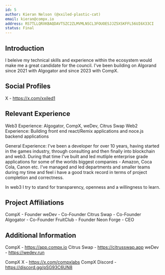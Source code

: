 ```yaml
---
id: 5
author: Kieran Nelson (@xxiled-plastic-cat)
email: kieran@compx.io
address: RS7TLLQRXKBAQDAVTSZC2ZLMVMLNSCL3FOUOESJJZ5XSKFFL56UI6X33CI
status: Final
---
```


## Introduction

I beleive my technical skills and experience within the ecosystem would make me a great candidate for the council. I've been building on Algorand since 2021 with Algogator and since 2023 with CompX. 

## Social Profiles

X - https://x.com/xxiled1

## Relevant Experience

Web3 Experience: Algogator, CompX, weDev, Citrus Swap
Web2 Experience: Building front end react/Remix applications and noce.js backend applications 

General Experience: I've been a developer for over 10 years, having started in the games industry, through consulting and then finally into blockchain and web3. During that time I've built and led mutliple enterprise grade applications for some of the worlds biggest companies - Amazon, Coca Cola, Canon etc. I've managed and led departments and smaller teams during my time and feel i have a good track record in terms of project completion and correctness.

In web3 I try to stand for transparency, openness and a willingness to learn. 

## Project Affiliations

CompX - Founder
weDev - Co-Founder
Citrus Swap - Co-Founder
Algogator - Co-Founder
FruitClub - Founder
Neon Forge - CEO

## Additional Information

CompX - https://app.compx.io
Citrus Swap - https://citrusswap.app
weDev - https://wedev.run

CompX X - https://x.com/compxlabs
CompX Discord - https://discord.gg/pSG93C6UN8
